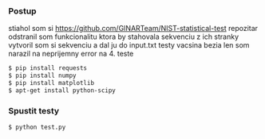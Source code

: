 ### Postup

stiahol som si https://github.com/GINARTeam/NIST-statistical-test repozitar
odstranil som funkcionalitu ktora by stahovala sekvenciu z ich stranky 
vytvoril som si sekvenciu a dal ju do input.txt
testy vacsina bezia len som narazil na neprijemny error na 4. teste


```sh
$ pip install requests
$ pip install numpy
$ pip install matplotlib
$ apt-get install python-scipy

```

### Spustit testy
```sh
$ python test.py
```

